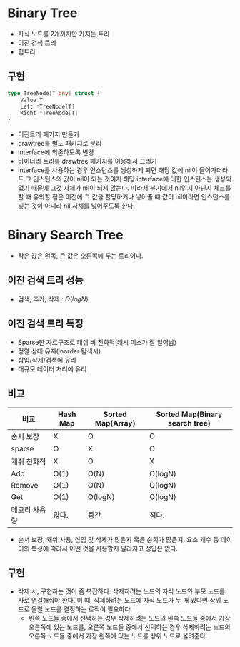 # Binary Tree
- 자식 노드를 2개까지만 가지는 트리
- 이진 검색 트리
- 힙트리

## 구현
```go
type TreeNode[T any] struct {
	Value T
	Left *TreeNode[T]
	Right *TreeNode[T]
}
```

- 이진트리 패키지 만들기
- drawtree를 별도 패키지로 분리
- interface에 의존하도록 변경
- 바이너리 트리를 drawtree 패키지를 이용해서 그리기
- interface를 사용하는 경우 인스턴스를 생성하게 되면 해당 값에 nil이 들어가더라도 그 인스턴스의 값이 nil이 되는 것이지 해당 interface에 대한 인스턴스는 생성되었기 때문에 그것 자체가 nil이 되지 않는다. 따라서 분기에서 nil인지 아닌지 체크를 할 때 유의할 점은 이전에 그 값을 할당하거나 넣어줄 때 값이 nil이라면 인스턴스를 넣는 것이 아니라 nil 자체를 넣어주도록 한다.

# Binary Search Tree
- 작은 값은 왼쪽, 큰 값은 오른쪽에 두는 트리이다. 

## 이진 검색 트리 성능
- 검색, 추가, 삭제 : $O(logN)$ 

## 이진 검색 트리 특징
- Sparse한 자료구조로 캐쉬 비 친화적(캐시 미스가 잘 일어남)
- 정렬 상태 유지(inorder 탐색시)
- 삽입/삭제/검색에 유리
- 대규모 데이터 처리에 유리

## 비교

| 비교          | Hash Map | Sorted Map(Array) | Sorted Map(Binary search tree) |
| ------------- | -------- | ----------------- | ------------------------------ |
| 순서 보장     | X        | O                 | O                              |
| sparse        | O        | X                 | O                              |
| 캐쉬 친화적   | X        | O                 | X                              |
| Add           | O(1)     | O(N)              | O(logN)                        |
| Remove        | O(1)     | O(N)              | O(logN)                        |
| Get           | O(1)     | O(logN)           | O(logN)                        |
| 메모리 사용량 | 많다.    | 중간              | 적다.                          |

- 순서 보장, 캐쉬 사용, 삽입 및 삭제가 많은지 혹은 순회가 많은지, 요소 개수 등 데이터의 특성에 따라서 어떤 것을 사용할지 달라지고 정답은 없다.

## 구현
- 삭제 시, 구현하는 것이 좀 복잡하다. 삭제하려는 노드의 자식 노드와 부모 노드를 사로 연결해줘야 한다. 이 때, 삭제하려는 노드에 자식 노드가 두 개 있다면 상위 노드로 올릴 노드를 결정하는 로직이 필요하다. 
	- 왼쪽 노드들 중에서 선택하는 경우 삭제하려는 노드의 왼쪽 노드들 중에서 가장 오른쪽에 있는 노드를, 오른쪽 노드들 중에서 선택하는 경우 삭제하려는 노드의 오른쪽 노드들 중에서 가장 왼쪽에 있는 노드를 상위 노드로 올려준다. 

